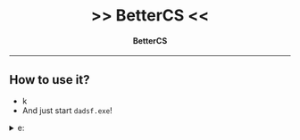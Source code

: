 <h1 align="center"> >> BetterCS << </h1> 
<h4 align="center">BetterCS </a></h4>

------

## How to use it?

  - k
  - And just start `dadsf.exe`!

<details>
  <summary>e:</summary>
  
  ![ert](e)
</details>
